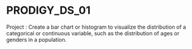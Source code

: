 # PRODIGY_DS_01
Project : Create a bar chart or histogram to visualize the distribution of a categorical or continuous variable, such as the distribution of ages or genders in a population.
